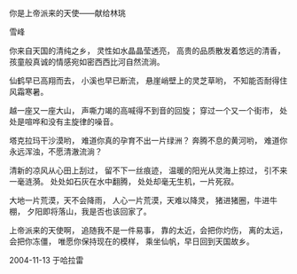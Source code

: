 你是上帝派来的天使——献给林珧

雪峰


你来自天国的清纯之乡，
灵性如水晶晶莹透亮，
高贵的品质散发着悠远的清香，
孩童般真诚的情感宛如密西西比河自然流淌。

仙鹤早已高翔而去，
小溪也早已断流，
悬崖峭壁上的灵芝草哟，
不知能否耐得住风霜寒暑。

越一座又一座大山，
声嘶力竭的高喊得不到音的回旋；
穿过一个又一个街市，
处处是喧哗和没有主旋律的噪音。

塔克拉玛干沙漠哟，
难道你真的孕育不出一片绿洲？
奔腾不息的黄河哟，
难道你永远浑浊，不愿清澈流淌？

清新的凉风从心田上刮过，
留不下一丝痕迹，
温暖的阳光从灵海上掠过，
引不来一毫涟漪。
处处如石灰在水中翻腾，
处处却毫无生机，一片死寂。

大地一片荒漠，天不会降雨，
人心一片荒漠，天难以降灵，
猪进猪圈，牛进牛棚，
夕阳即将落山，我是否也该回家了。

上帝派来的天使啊，
追随我不是一件易事，
靠的太近，会把你灼伤，
离的太远，会把你冻僵，
唯愿你保持现在的模样，
乘坐仙帆，早日回到天国故乡。

2004-11-13 于哈拉雷



